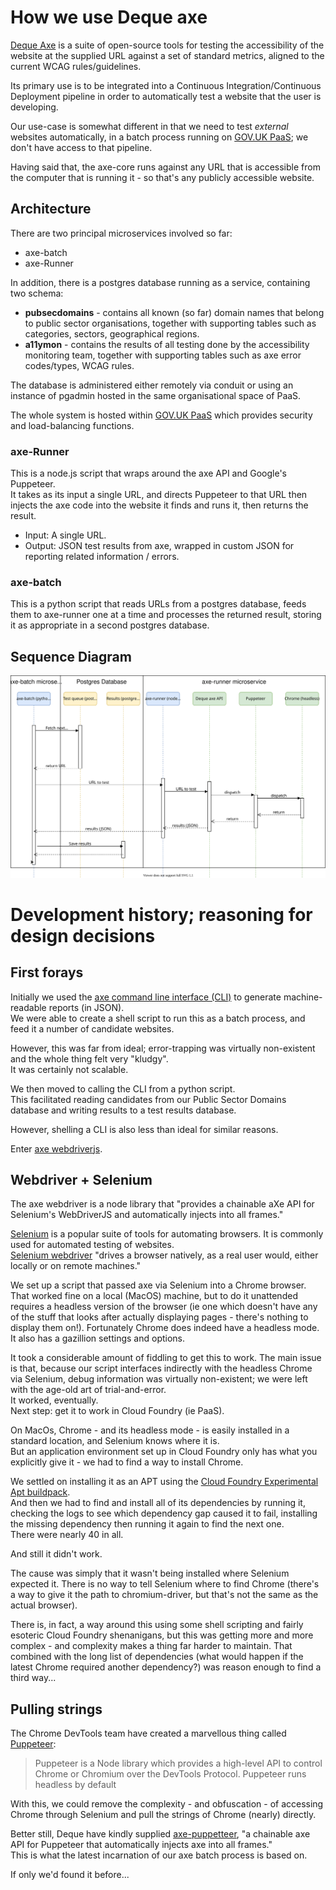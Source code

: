 # How we use Deque axe

[Deque Axe](https://github.com/dequelabs) is a suite of open-source tools for testing the accessibility of the website at the supplied URL against a set of standard metrics, aligned to the current WCAG rules/guidelines.

Its primary use is to be integrated into a Continuous Integration/Continuous Deployment pipeline in order to automatically test a website that the user is developing.

Our use-case is somewhat different in that we need to test _external_ websites automatically, in a batch process running on [GOV.UK PaaS](https://www.cloud.service.gov.uk/); we don't have access to that pipeline.

Having said that, the axe-core runs against any URL that is accessible from the computer that is running it - so that's any publicly accessible website.

## Architecture
There are two principal microservices involved so far:
* axe-batch
* axe-Runner

In addition, there is a postgres database running as a service, containing two schema:
* __pubsecdomains__ - contains all known (so far) domain names that belong to public sector organisations, together with supporting tables such as categories, sectors, geographical regions.
* __a11ymon__ - contains the results of all testing done by the accessibility monitoring team, together with supporting tables such as axe error codes/types, WCAG rules.

The database is administered either remotely via conduit or using an instance of pgadmin hosted in the same organisational space of PaaS.

The whole system is hosted within [GOV.UK PaaS](https://www.cloud.service.gov.uk/) which provides security and load-balancing functions.

### axe-Runner
This is a node.js script that wraps around the axe API and Google's Puppeteer.  
It takes as its input a single URL, and directs Puppeteer to that URL then injects the axe code into the website it finds and runs it, then returns the result.

* Input: A single URL.
* Output: JSON test results from axe, wrapped in custom JSON for reporting related information / errors.

### axe-batch
This is a python script that reads URLs from a postgres database, feeds them to axe-runner one at a time and processes the returned result, storing it as appropriate in a second postgres database.

## Sequence Diagram
![axe-batch sequence diagram](./architecture/diagrams/axe-batch-sequence.svg "axe-batch sequence diagram")

# Development history; reasoning for design decisions

## First forays

Initially we used the [axe command line interface (CLI)](https://github.com/dequelabs/axe-cli) to generate machine-readable reports (in JSON).   
We were able to create a shell script to run this as a batch process, and feed it a number of candidate websites.

However, this was far from ideal; error-trapping was virtually non-existent and the whole thing felt very "kludgy".   
It was certainly not scalable.

We then moved to calling the CLI from a python script.  
This facilitated reading candidates from our Public Sector Domains database and writing results to a test results database.

However, shelling a CLI is also less than ideal for similar reasons.

Enter [axe webdriverjs](https://github.com/dequelabs/axe-webdriverjs).

## Webdriver + Selenium

The axe webdriver is a node library that "provides a chainable aXe API for Selenium's WebDriverJS and automatically injects into all frames."

[Selenium](https://www.selenium.dev/) is a popular suite of tools for automating browsers. It is commonly used for automated testing of websites.   
[Selenium webdriver](https://www.selenium.dev/projects/) "drives a browser natively, as a real user would, either locally or on remote machines."

We set up a script that passed axe via Selenium into a Chrome browser.    
That worked fine on a local (MacOS) machine, but to do it unattended requires a headless version of the browser (ie one which doesn't have any of the stuff that looks after actually displaying pages - there's nothing to display them on!). Fortunately Chrome does indeed have a headless mode.   
It also has a gazillion settings and options.

It took a considerable amount of fiddling to get this to work. The main issue is that, because our script interfaces indirectly with the headless Chrome via Selenium, debug information was virtually non-existent; we were left with the age-old art of trial-and-error.  
It worked, eventually.   
Next step: get it to work in Cloud Foundry (ie PaaS).

On MacOs, Chrome - and its headless mode - is easily installed in a standard location, and Selenium knows where it is.    
But an application environment set up in Cloud Foundry only has what you explicitly give it - we had to find a way to install Chrome.

We settled on installing it as an APT using the [Cloud Foundry Experimental Apt buildpack](https://github.com/cloudfoundry/apt-buildpack.git).   
And then we had to find and install all of its dependencies by running it, checking the logs to see which dependency gap caused it to fail, installing the missing dependency then running it again to find the next one.  
There were nearly 40 in all.

And still it didn't work.

The cause was simply that it wasn't being installed where Selenium expected it. There is no way to tell Selenium where to find Chrome (there's a way to give it the path to chromium-driver, but that's not the same as the actual browser).

There is, in fact, a way around this using some shell scripting and fairly esoteric Cloud Foundry shenanigans, but this was getting more and more complex - and complexity makes a thing far harder to maintain.  That combined with the long list of dependencies (what would happen if the latest Chrome required another dependency?) was reason enough to find a third way...

## Pulling strings
The Chrome DevTools team have created a marvellous thing called [Puppeteer](https://pptr.dev/):
> Puppeteer is a Node library which provides a high-level API to control Chrome or Chromium over the DevTools Protocol. Puppeteer runs headless by default

With this, we could remove the complexity - and obfuscation - of accessing Chrome through Selenium and pull the strings of Chrome (nearly) directly.

Better still, Deque have kindly supplied [axe-puppetteer](https://github.com/dequelabs/axe-puppeteer), "a chainable axe API for Puppeteer that automatically injects axe into all frames."   
This is what the latest incarnation of our axe batch process is based on.

If only we'd found it before...
